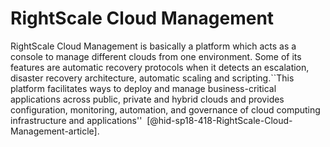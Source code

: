 RightScale Cloud Management
===========================

RightScale Cloud Management is basically a platform which acts as a
console to manage different clouds from one environment. Some of its
features are automatic recovery protocols when it detects an escalation,
disaster recovery architecture, automatic scaling and scripting.``This
platform facilitates ways to deploy and manage business-critical
applications across public, private and hybrid clouds and provides
configuration, monitoring, automation, and governance of cloud computing
infrastructure and applications''
 [@hid-sp18-418-RightScale-Cloud-Management-article].
